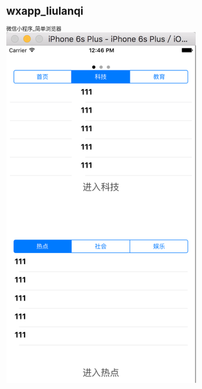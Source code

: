 # wxapp_liulanqi
微信小程序_简单浏览器
![Alt text](https://github.com/chenyufeng1991/NewsClient/raw/master/Screenshots/2.png)
